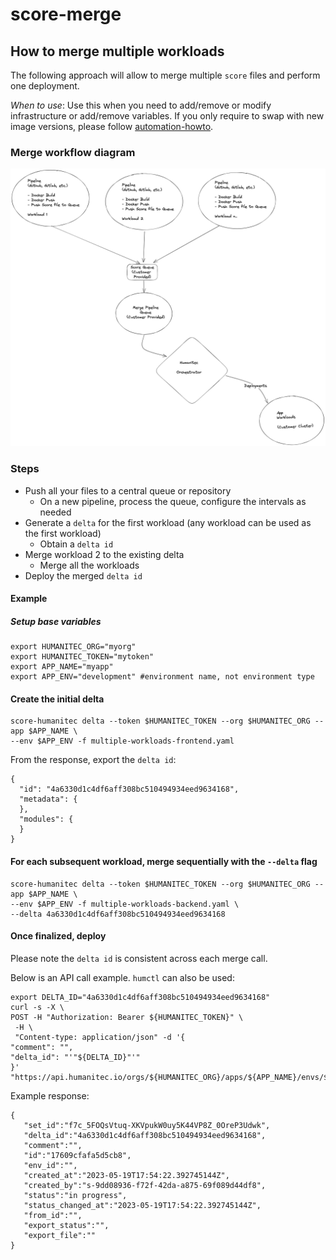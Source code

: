 # score-merge
## How to merge multiple workloads

The following approach will allow to merge multiple `score` files and perform one deployment.

*When to use*: Use this when you need to add/remove or modify infrastructure or add/remove variables. If you only require to swap with new image versions, please follow [automation-howto](../automation-howto).

### Merge workflow diagram
![Merge Workflow](images/merge-workflow.png)

### Steps
- Push all your files to a central queue or repository
    - On a new pipeline, process the queue, configure the intervals as needed
- Generate a `delta` for the first workload (any workload can be used as the first workload)
    - Obtain a `delta id`
- Merge workload 2 to the existing delta
    - Merge all the workloads
- Deploy the merged `delta id`

#### Example

##### Setup base variables
```
export HUMANITEC_ORG="myorg"
export HUMANITEC_TOKEN="mytoken"
export APP_NAME="myapp"
export APP_ENV="development" #environment name, not environment type
```
#### Create the initial delta
```
score-humanitec delta --token $HUMANITEC_TOKEN --org $HUMANITEC_ORG --app $APP_NAME \
--env $APP_ENV -f multiple-workloads-frontend.yaml
```
From the response, export the `delta id`:
```
{
  "id": "4a6330d1c4df6aff308bc510494934eed9634168",
  "metadata": {
  },
  "modules": {
  }
}
```
#### For each subsequent workload, merge sequentially with the `--delta` flag
```
score-humanitec delta --token $HUMANITEC_TOKEN --org $HUMANITEC_ORG --app $APP_NAME \
--env $APP_ENV -f multiple-workloads-backend.yaml \
--delta 4a6330d1c4df6aff308bc510494934eed9634168
```
#### Once finalized, deploy
Please note the `delta id` is consistent across each merge call.

Below is an API call example. `humctl` can also be used:

```
export DELTA_ID="4a6330d1c4df6aff308bc510494934eed9634168"
curl -s -X \
POST -H "Authorization: Bearer ${HUMANITEC_TOKEN}" \
 -H \
 "Content-type: application/json" -d '{
"comment": "",
"delta_id": "'"${DELTA_ID}"'"
}' "https://api.humanitec.io/orgs/${HUMANITEC_ORG}/apps/${APP_NAME}/envs/${APP_ENV}/deploys"

```

Example response:

```
{
   "set_id":"f7c_5FOQsVtuq-XKVpukW0uy5K44VP8Z_0OreP3Udwk",
   "delta_id":"4a6330d1c4df6aff308bc510494934eed9634168",
   "comment":"",
   "id":"17609cfafa5d5cb8",
   "env_id":"",
   "created_at":"2023-05-19T17:54:22.392745144Z",
   "created_by":"s-9dd08936-f72f-42da-a875-69f089d44df8",
   "status":"in progress",
   "status_changed_at":"2023-05-19T17:54:22.392745144Z",
   "from_id":"",
   "export_status":"",
   "export_file":""
}
```
